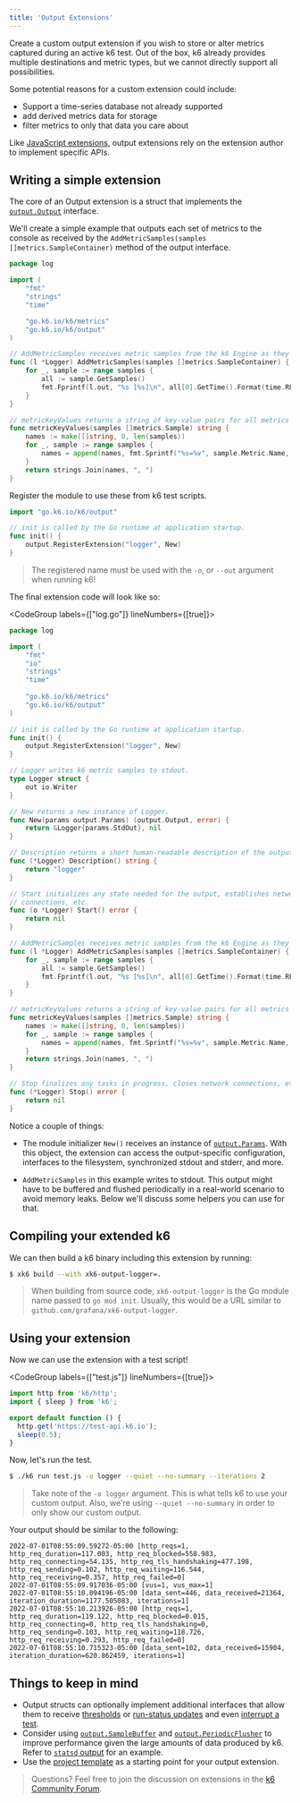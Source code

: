 ```yaml
---
title: 'Output Extensions'
---
```


Create a custom output extension if you wish to store or alter metrics captured during an active k6 test. Out of the box, 
k6 already provides multiple destinations and metric types, but we cannot directly support all possibilities.

Some potential reasons for a custom extension could include:
* Support a time-series database not already supported
* add derived metrics data for storage
* filter metrics to only that data you care about

Like [JavaScript extensions](/extensions/getting-started/create/javascript-extensions/), output extensions rely
on the extension author to implement specific APIs.

## Writing a simple extension

The core of an Output extension is a struct that implements the [`output.Output`](https://pkg.go.dev/go.k6.io/k6/output#Output) 
interface.

We'll create a simple example that outputs each set of metrics to the console as received by the `AddMetricSamples(samples []metrics.SampleContainer)` 
method of the output interface.

```go
package log

import (
    "fmt"
	"strings"
	"time"

    "go.k6.io/k6/metrics"
    "go.k6.io/k6/output"
)

// AddMetricSamples receives metric samples from the k6 Engine as they're emitted.
func (l *Logger) AddMetricSamples(samples []metrics.SampleContainer) {
    for _, sample := range samples {
        all := sample.GetSamples()
        fmt.Fprintf(l.out, "%s [%s]\n", all[0].GetTime().Format(time.RFC3339Nano), metricKeyValues(all))
    }
}

// metricKeyValues returns a string of key-value pairs for all metrics in the sample.
func metricKeyValues(samples []metrics.Sample) string {
    names := make([]string, 0, len(samples))
    for _, sample := range samples {
        names = append(names, fmt.Sprintf("%s=%v", sample.Metric.Name, sample.Value))
    }
    return strings.Join(names, ", ")
}
```

Register the module to use these from k6 test scripts.

```go
import "go.k6.io/k6/output"

// init is called by the Go runtime at application startup.
func init() {
	output.RegisterExtension("logger", New)
}
```

> The registered name must be used with the `-o`, or `--out` argument when running k6! 

The final extension code will look like so:

<CodeGroup labels={["log.go"]} lineNumbers={[true]}>

```go
package log

import (
    "fmt"
    "io"
    "strings"
    "time"
	
    "go.k6.io/k6/metrics"
    "go.k6.io/k6/output"
)

// init is called by the Go runtime at application startup.
func init() {
    output.RegisterExtension("logger", New)
}

// Logger writes k6 metric samples to stdout.
type Logger struct {
    out io.Writer
}

// New returns a new instance of Logger.
func New(params output.Params) (output.Output, error) {
    return &Logger{params.StdOut}, nil
}

// Description returns a short human-readable description of the output.
func (*Logger) Description() string {
    return "logger"
}

// Start initializes any state needed for the output, establishes network
// connections, etc.
func (o *Logger) Start() error {
    return nil
}

// AddMetricSamples receives metric samples from the k6 Engine as they're emitted.
func (l *Logger) AddMetricSamples(samples []metrics.SampleContainer) {
    for _, sample := range samples {
        all := sample.GetSamples()
        fmt.Fprintf(l.out, "%s [%s]\n", all[0].GetTime().Format(time.RFC3339Nano), metricKeyValues(all))
    }
}

// metricKeyValues returns a string of key-value pairs for all metrics in the sample.
func metricKeyValues(samples []metrics.Sample) string {
    names := make([]string, 0, len(samples))
    for _, sample := range samples {
        names = append(names, fmt.Sprintf("%s=%v", sample.Metric.Name, sample.Value))
    }
    return strings.Join(names, ", ")
}

// Stop finalizes any tasks in progress, closes network connections, etc.
func (*Logger) Stop() error {
    return nil
}
```

</CodeGroup>

Notice a couple of things:

- The module initializer `New()` receives an instance of
  [`output.Params`](https://pkg.go.dev/go.k6.io/k6/output#Params).
  With this object, the extension can access the output-specific configuration,
  interfaces to the filesystem, synchronized stdout and stderr, and more.
  
- `AddMetricSamples` in this example writes to stdout. This output might have 
  to be buffered and flushed periodically in a real-world scenario to avoid memory 
  leaks. Below we'll discuss some helpers you can use for that.

## Compiling your extended k6

We can then build a k6 binary including this extension by running:

```bash
$ xk6 build --with xk6-output-logger=.
```
> When building from source code, `xk6-output-logger` is the Go module name passed to `go mod init`.
> Usually, this would be a URL similar to `github.com/grafana/xk6-output-logger`.

## Using your extension

Now we can use the extension with a test script!

<CodeGroup labels={["test.js"]} lineNumbers={[true]}>

```javascript
import http from 'k6/http';
import { sleep } from 'k6';

export default function () {
  http.get('https://test-api.k6.io');
  sleep(0.5);
}
```

</CodeGroup>

Now, let's run the test.

```bash
$ ./k6 run test.js -o logger --quiet --no-summary --iterations 2
```

> Take note of the `-o logger` argument. This is what tells k6 to use your custom output. Also, we're using 
> `--quiet --no-summary` in order to only show our custom output.

Your output should be similar to the following:

```shell
2022-07-01T08:55:09.59272-05:00 [http_reqs=1, http_req_duration=117.003, http_req_blocked=558.983, http_req_connecting=54.135, http_req_tls_handshaking=477.198, http_req_sending=0.102, http_req_waiting=116.544, http_req_receiving=0.357, http_req_failed=0]
2022-07-01T08:55:09.917036-05:00 [vus=1, vus_max=1]
2022-07-01T08:55:10.094196-05:00 [data_sent=446, data_received=21364, iteration_duration=1177.505083, iterations=1]
2022-07-01T08:55:10.213926-05:00 [http_reqs=1, http_req_duration=119.122, http_req_blocked=0.015, http_req_connecting=0, http_req_tls_handshaking=0, http_req_sending=0.103, http_req_waiting=118.726, http_req_receiving=0.293, http_req_failed=0]
2022-07-01T08:55:10.715323-05:00 [data_sent=102, data_received=15904, iteration_duration=620.862459, iterations=1]
```

## Things to keep in mind

- Output structs can optionally implement additional interfaces that allow them to
  receive [thresholds](https://pkg.go.dev/go.k6.io/k6/output#WithThresholds) or 
  [run-status updates](https://pkg.go.dev/go.k6.io/k6/output#WithRunStatusUpdates)
  and even [interrupt a test](https://pkg.go.dev/go.k6.io/k6/output#WithTestRunStop).
- Consider using [`output.SampleBuffer`](https://pkg.go.dev/go.k6.io/k6/output#SampleBuffer)
  and [`output.PeriodicFlusher`](https://pkg.go.dev/go.k6.io/k6/output#PeriodicFlusher) 
  to improve performance given the large amounts of data produced by k6. Refer to
  [`statsd` output](https://github.com/grafana/k6/blob/master/output/statsd/output.go) for an example.
- Use the [project template](https://github.com/grafana/xk6-output-template) as a starting point 
  for your output extension.

> Questions? Feel free to join the discussion on extensions in the [k6 Community Forum](https://community.k6.io/c/extensions/).
